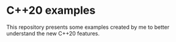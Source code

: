 # C++20 examples

This repository presents some examples created by me to better understand the new C++20 features. 
